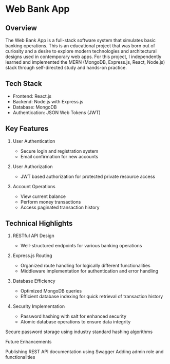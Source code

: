 # Web Bank App 

## Overview
The Web Bank App is a full-stack software system that simulates basic banking operations. This is an educational project that was born out of curiosity and a desire to explore modern technologies and architectural designs used in contemporary web apps. For this project, I independently learned and implemented the MERN (MongoDB, Express.js, React, Node.js) stack through self-directed study and hands-on practice.  

## Tech Stack

 - Frontend: React.js
 - Backend: Node.js with Express.js
 - Database: MongoDB
 - Authentication: JSON Web Tokens (JWT)

## Key Features
1. User Authentication
    - Secure login and registration system
    - Email confirmation for new accounts
      
2. User Authorization
     - JWT based authorization for protected private resource access
       
3. Account Operations
   -  View current balance
   -  Perform money transactions
   -  Access paginated transaction history
     





## Technical Highlights
1. RESTful API Design
   - Well-structured endpoints for various banking operations
     

2. Express.js Routing
   -  Organized route handling for logically different functionalities
   -  Middleware implementation for authentication and error handling


3. Database Efficiency
   -  Optimized MongoDB queries
   - Efficient database indexing for quick retrieval of transaction history 


4. Security Implementation
   - Password hashing with salt for enhanced security
   - Atomic database operations to ensure data integrity
     
   


Secure password storage using industry standard hashing algorithms

Future Enhancements

Publishing REST API documentation using Swagger
Adding admin role and functionalities

